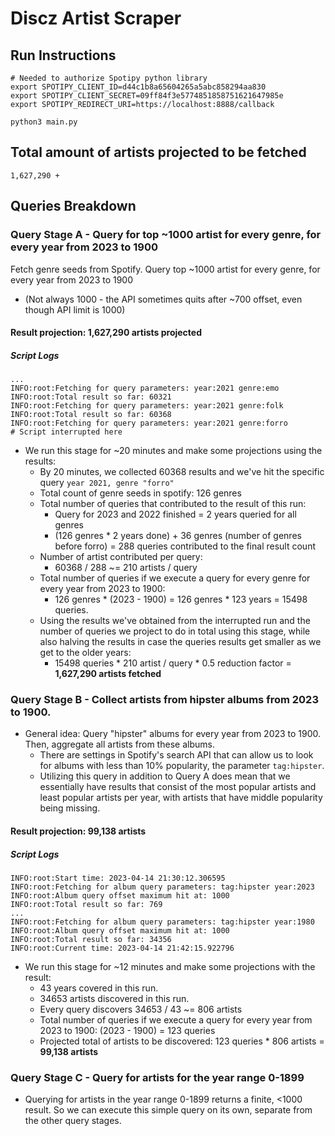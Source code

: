# Discz Artist Scraper

## Run Instructions

```
# Needed to authorize Spotipy python library
export SPOTIPY_CLIENT_ID=d44c1b8a65604265a5abc858294aa830
export SPOTIPY_CLIENT_SECRET=09ff84f3e5774851858751621647985e
export SPOTIPY_REDIRECT_URI=https://localhost:8888/callback

python3 main.py
```

## Total amount of artists projected to be fetched

```
1,627,290 + 
```

## Queries Breakdown

### Query Stage A - Query for top ~1000 artist for every genre, for every year from 2023 to 1900

Fetch genre seeds from Spotify. Query top ~1000 artist for every genre, for every year from 2023 to 1900
- (Not always 1000 - the API sometimes quits after ~700 offset, even though API limit is 1000)
#### Result projection: 1,627,290 artists projected

##### Script Logs
```
...
INFO:root:Fetching for query parameters: year:2021 genre:emo
INFO:root:Total result so far: 60321
INFO:root:Fetching for query parameters: year:2021 genre:folk
INFO:root:Total result so far: 60368
INFO:root:Fetching for query parameters: year:2021 genre:forro
# Script interrupted here
```

- We run this stage for ~20 minutes and make some projections using the results:
	- By 20 minutes, we collected 60368 results and we've hit the specific query `year 2021, genre "forro"`
	- Total count of genre seeds in spotify: 126 genres
	- Total number of queries that contributed to the result of this run:
		- Query for 2023 and 2022 finished = 2 years queried for all genres
		- (126 genres * 2 years done) + 36 genres (number of genres before forro) = 288 queries contributed to the final result count
	- Number of artist contributed per query:
		- 60368 / 288 ~= 210 artists / query
	- Total number of queries if we execute a query for every genre for every year from 2023 to 1900:
		- 126 genres * (2023 - 1900) = 126 genres * 123 years = 15498 queries.
	- Using the results we've obtained from the interrupted run and the number of queries we project to do in total using this stage, while also halving the results in case the queries results get smaller as we get to the older years:
		- 15498 queries * 210 artist / query * 0.5 reduction factor = **1,627,290 artists fetched**

### Query Stage B - Collect artists from hipster albums from 2023 to 1900.
- General idea: Query "hipster" albums for every year from 2023 to 1900. Then, aggregate all artists from these albums.
	- There are settings in Spotify's search API that can allow us to look for albums with less than 10% popularity, the parameter `tag:hipster`.
	- Utilizing this query in addition to Query A does mean that we essentially have results that consist of the most popular artists and least popular artists per year, with artists that have middle popularity being missing.

#### Result projection: 99,138 artists

##### Script Logs
```
INFO:root:Start time: 2023-04-14 21:30:12.306595
INFO:root:Fetching for album query parameters: tag:hipster year:2023
INFO:root:Album query offset maximum hit at: 1000
INFO:root:Total result so far: 769
...
INFO:root:Fetching for album query parameters: tag:hipster year:1980
INFO:root:Album query offset maximum hit at: 1000
INFO:root:Total result so far: 34356
INFO:root:Current time: 2023-04-14 21:42:15.922796
```

- We run this stage for ~12 minutes and make some projections with the result:
	- 43 years covered in this run.
	- 34653 artists discovered in this run.
	- Every query discovers 34653 / 43 ~= 806 artists
	- Total number of queries if we execute a query for every year from 2023 to 1900: (2023 - 1900) = 123 queries
	- Projected total of artists to be discovered: 123 queries * 806 artists = **99,138 artists**

### Query Stage C - Query for artists for the year range 0-1899
- Querying for artists in the year range 0-1899 returns a finite, <1000 result. So we can execute this simple query on its own, separate from the other query stages.